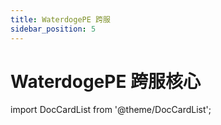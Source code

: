 ```yaml
---
title: WaterdogePE 跨服
sidebar_position: 5
---
```


# WaterdogePE 跨服核心

import DocCardList from '@theme/DocCardList';

<DocCardList />
